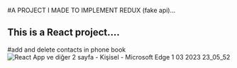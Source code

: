 #A PROJECT I MADE TO IMPLEMENT REDUX (fake api)...

## This is a React project....
#add and delete contacts in phone book
![React App ve diğer 2 sayfa - Kişisel - Microsoft​ Edge 1 03 2023 23_05_52](https://user-images.githubusercontent.com/114434307/222253910-f348a541-9bf2-4d9c-9d54-b34b31ce14a8.png)
